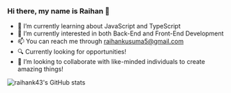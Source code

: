 ### Hi there, my name is Raihan 👋


- 🌱 I’m currently learning about JavaScript and TypeScript
- 🔭 I’m currently interested in both Back-End and Front-End Development
-  📫 You can reach me through raihankusuma5@gmail.com
- 🔍 Currently looking for opportunities!
- 👯 I’m looking to collaborate with like-minded individuals to create amazing things!

 ![raihank43's GitHub stats](https://github-readme-stats.vercel.app/api?username=raihank43)

 
 

<!--
**raihank43/raihank43** is a ✨ _special_ ✨ repository because its `README.md` (this file) appears on your GitHub profile.

Here are some ideas to get you started:

- 🔭 I’m currently working on ...
- 🌱 I’m currently learning ...
- 👯 I’m looking to collaborate on ...
- 🤔 I’m looking for help with ...
- 💬 Ask me about ...
- 📫 How to reach me: ...
- 😄 Pronouns: ...
- ⚡ Fun fact: ...
-->
